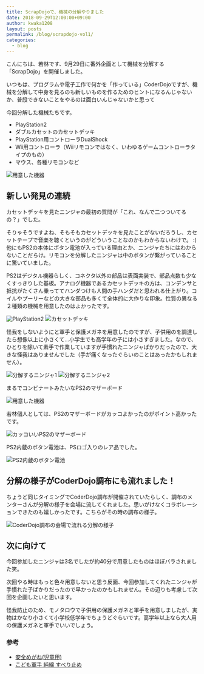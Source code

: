 ```yaml
---
title: ScrapDojoで、機械の分解やりました
date: 2018-09-29T12:00:00+09:00
author: kwaka1208
layout: posts
permalink: /blog/scrapdojo-vol1/
categories:
  - blog
---
```

こんにちは、若林です、9月29日に番外企画として機械を分解する「ScrapDojo」を開催しました。

いつもは、プログラムや電子工作で何かを「作っている」CoderDojoですが、機械を分解して中身を見るのも新しいものを作るためのヒントになるんじゃないか、普段できないことをやるのは面白いんじゃないかと思って

今回分解した機械たちです。

- PlayStation2
- ダブルカセットのカセットデッキ
- PlayStation用コントローラDualShock
- Wii用コントローラ（Wiiリモコンではなく、いわゆるゲームコントローラタイプのもの）
- マウス、各種リモコンなど

![用意した機器](/images/2018/scrapdojo01.jpg)

## 新しい発見の連続
カセットデッキを見たニンジャの最初の質問が「これ、なんで二つついてるの？」でした。

そりゃそうですよね、そもそもカセットデッキを見たことがないだろうし、カセットテープで音楽を聴くというのがどういうことなのかもわからないわけで。 :)
他にもPS2の本体にボタン電池が入っている理由とか、ニンジャたちにはわからないことだらけ。リモコンを分解したニンジャは中のボタンが繋がっていることに驚いていました。

PS2はデジタル機器らしく、コネクタ以外の部品は表面実装で、部品点数も少なくすっきりした基板。アナログ機器であるカセットデッキの方は、コンデンサと抵抗がたくさん乗っててハンダつけも人間の手ハンダだと思われる仕上がり。コイルやプーリーなどの大きな部品も多くて全体的に大作りな印象。性質の異なる２種類の機械を用意したのはよかったです。

![PlayStation2](/images/2018/scrapdojo02.jpg)
![カセットデッキ](/images/2018/scrapdojo03.jpg)

怪我をしないようにと軍手と保護メガネを用意したのですが、子供用のを調達したら想像以上に小さくて...小学生でも高学年の子には小さすぎました。なので、ひとりを除いて素手で作業していますが手慣れたニンジャばかりだったので、大きな怪我はありませんでした（手が痛くなったぐらいのことはあったかもしれません）。

![分解するニンジャ1](/images/2018/scrapdojo04.jpg)
![分解するニンジャ2](/images/2018/scrapdojo05.jpg)

まるでコンビナートみたいなPS2のマザーボード

![用意した機器](/images/2018/scrapdojo06.jpg)

若林個人としては、PS2のマザーボードがカッコよかったのがポイント高かったです。

![カッコいいPS2のマザーボード](/images/2018/scrapdojo07.jpg)

PS2内蔵のボタン電池は、PSロゴ入りのレア品でした。

![PS2内蔵のボタン電池](/images/2018/scrapdojo08.jpg)

## 分解の様子がCoderDojo調布にも流れました！
ちょうど同じタイミングでCoderDojo調布が開催されていたらしく、調布のメンターさんが分解の様子を会場に流してくれました。思いがけなくコラボレーションできたのも嬉しかったです。こちらがその時の調布の様子。

![CoderDojo調布の会場で流れる分解の様子](/images/2018/CoderDojoChofu.jpg)


## 次に向けて
今回参加したニンジャは3名でしたが約40分で用意したものはほぼバラされました笑。

次回やる時はもっと色々用意しないと思う反面、今回参加してくれたニンジャが手慣れた子ばかりだったので早かったのかもしれません。その辺りも考慮して次回を企画したいと思います。

怪我防止のため、モノタロウで子供用の保護メガネと軍手を用意しましたが、実物はかなり小さくて小学校低学年でちょうどぐらいです。高学年以上なら大人用の保護メガネと軍手でいいでしょう。

### 参考
- [安全めがね(児童用)](https://www.monotaro.com/g/02600770/)
- [こども軍手 純綿 すべり止め](https://www.monotaro.com/g/01244598/)
